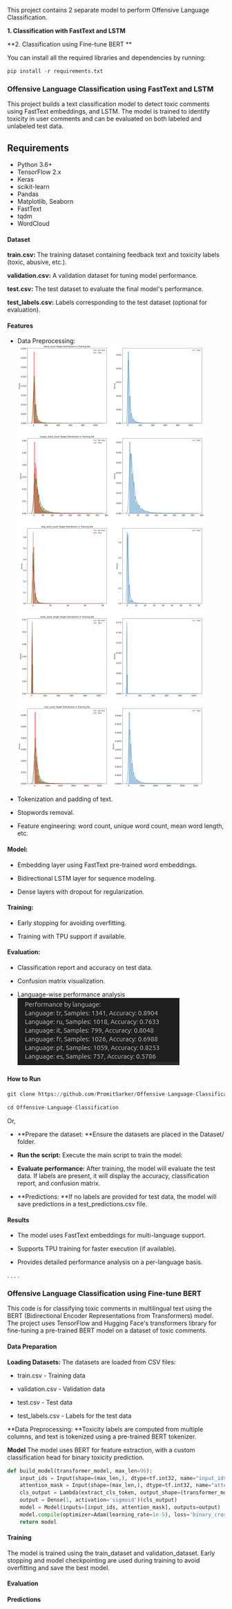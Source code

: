 This project contains 2 separate model to perform Offensive Language Classification.

**1.  Classification with FastText and LSTM**

**2. Classification using Fine-tune BERT **

You can install all the required libraries and dependencies by running:

```python
pip install -r requirements.txt
```

### Offensive Language Classification using FastText and LSTM

This project builds a text classification model to detect toxic comments using FastText embeddings, and LSTM. The model is trained to identify toxicity in user comments and can be evaluated on both labeled and unlabeled test data.

## Requirements

- Python 3.6+
- TensorFlow 2.x
- Keras
- scikit-learn
- Pandas
- Matplotlib, Seaborn
- FastText
- tqdm
- WordCloud

#### Dataset
**train.csv:** The training dataset containing feedback text and toxicity labels (toxic, abusive, etc.).

**validation.csv:** A validation dataset for tuning model performance.

**test.csv:** The test dataset to evaluate the final model's performance.

**test_labels.csv:** Labels corresponding to the test dataset (optional for evaluation).


#### Features
- Data Preprocessing:
![Visualization of Train Data](https://github.com/PromitSarker/Offensive-Language-Classification/blob/main/toxic_non_toxic.png "Visualization of Train Data")

- Tokenization and padding of text.

- Stopwords removal.

- Feature engineering: word count, unique word count, mean word length, etc.

#### Model:

- Embedding layer using FastText pre-trained word embeddings.

- Bidirectional LSTM layer for sequence modeling.

- Dense layers with dropout for regularization.

#### Training:

- Early stopping for avoiding overfitting.

- Training with TPU support if available.

#### Evaluation:

- Classification report and accuracy on test data.

- Confusion matrix visualization.

- Language-wise performance analysis
![Langugae wise performance](https://github.com/PromitSarker/Offensive-Language-Classification/blob/main/language_performance.png "Langugae wise performance")

#### How to Run

```python
git clone https://github.com/PromitSarker/Offensive-Language-Classification.git

```
```python
cd Offensive-Language-Classification
```
Or,

- **Prepare the dataset: **Ensure the datasets are placed in the Dataset/ folder.

- **Run the script:** Execute the main script to train the model:

- **Evaluate performance:** After training, the model will evaluate the test data. If labels are present, it will display the accuracy, classification report, and confusion matrix.

- **Predictions: **If no labels are provided for test data, the model will save predictions in a test_predictions.csv file.

#### Results
- The model uses FastText embeddings for multi-language support.

- Supports TPU training for faster execution (if available).

- Provides detailed performance analysis on a per-language basis.

.
.
.
.

### Offensive Language Classification using Fine-tune BERT

This code is for classifying toxic comments in multilingual text using the BERT (Bidirectional Encoder Representations from Transformers) model. The project uses TensorFlow and Hugging Face's transformers library for fine-tuning a pre-trained BERT model on a dataset of toxic comments.

#### Data Preparation
**Loading Datasets:** The datasets are loaded from CSV files:

- train.csv - Training data

- validation.csv - Validation data

- test.csv - Test data

- test_labels.csv - Labels for the test data

**Data Preprocessing: **Toxicity labels are computed from multiple columns, and text is tokenized using a pre-trained BERT tokenizer.

**Model**
The model uses BERT for feature extraction, with a custom classification head for binary toxicity prediction.

```python
def build_model(transformer_model, max_len=96):
    input_ids = Input(shape=(max_len,), dtype=tf.int32, name="input_ids")
    attention_mask = Input(shape=(max_len,), dtype=tf.int32, name="attention_mask")
    cls_output = Lambda(extract_cls_token, output_shape=(transformer_model.config.hidden_size,))([input_ids, attention_mask])
    output = Dense(1, activation='sigmoid')(cls_output)
    model = Model(inputs=[input_ids, attention_mask], outputs=output)
    model.compile(optimizer=Adam(learning_rate=1e-5), loss='binary_crossentropy', metrics=['accuracy', tf.keras.metrics.AUC()])
    return model
```
#### **Training**
The model is trained using the train_dataset and validation_dataset. Early stopping and model checkpointing are used during training to avoid overfitting and save the best model.

#### Evaluation
#### Predictions
